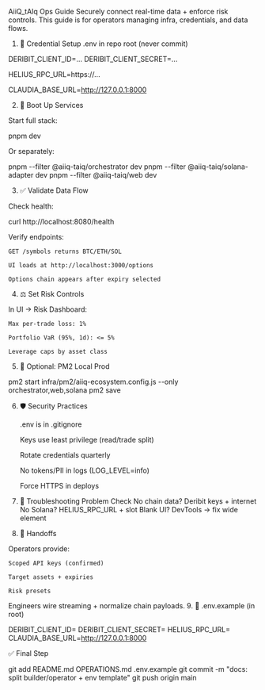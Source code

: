 AiiQ_tAIq Ops Guide
Securely connect real-time data + enforce risk controls.
This guide is for operators managing infra, credentials, and data flows.
1. 🧾 Credential Setup
.env in repo root (never commit)

DERIBIT_CLIENT_ID=...
DERIBIT_CLIENT_SECRET=...

HELIUS_RPC_URL=https://...

CLAUDIA_BASE_URL=http://127.0.0.1:8000

2. 🚀 Boot Up Services

Start full stack:

pnpm dev

Or separately:

pnpm --filter @aiiq-taiq/orchestrator dev
pnpm --filter @aiiq-taiq/solana-adapter dev
pnpm --filter @aiiq-taiq/web dev

3. ✅ Validate Data Flow

Check health:

curl http://localhost:8080/health

Verify endpoints:

    GET /symbols returns BTC/ETH/SOL

    UI loads at http://localhost:3000/options

    Options chain appears after expiry selected

4. ⚖️ Set Risk Controls

In UI → Risk Dashboard:

    Max per-trade loss: 1%

    Portfolio VaR (95%, 1d): <= 5%

    Leverage caps by asset class

5. 🐳 Optional: PM2 Local Prod

pm2 start infra/pm2/aiiq-ecosystem.config.js --only orchestrator,web,solana
pm2 save

6. 🛡️ Security Practices

    .env is in .gitignore

    Keys use least privilege (read/trade split)

    Rotate credentials quarterly

    No tokens/PII in logs (LOG_LEVEL=info)

    Force HTTPS in deploys

7. 🧩 Troubleshooting
Problem	Check
No chain data?	Deribit keys + internet
No Solana?	HELIUS_RPC_URL + slot
Blank UI?	DevTools → fix wide element
8. 🔁 Handoffs

Operators provide:

    Scoped API keys (confirmed)

    Target assets + expiries

    Risk presets

Engineers wire streaming + normalize chain payloads.
9. 🔧 .env.example (in root)

DERIBIT_CLIENT_ID=
DERIBIT_CLIENT_SECRET=
HELIUS_RPC_URL=
CLAUDIA_BASE_URL=http://127.0.0.1:8000

✅ Final Step

git add README.md OPERATIONS.md .env.example
git commit -m "docs: split builder/operator + env template"
git push origin main